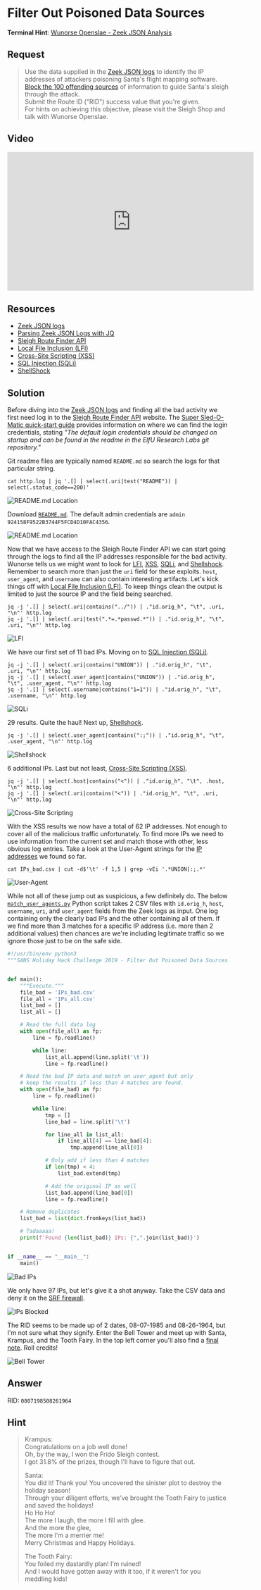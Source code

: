 # Filter Out Poisoned Data Sources
**Terminal Hint**: [Wunorse Openslae - Zeek JSON Analysis](../hints/h12.md)

## Request
> Use the data supplied in the [Zeek JSON logs](https://downloads.elfu.org/http.log.gz) to identify the IP addresses of attackers poisoning Santa's flight mapping software. [Block the 100 offending sources](https://srf.elfu.org/) of information to guide Santa's sleigh through the attack.  
> Submit the Route ID ("RID") success value that you're given.  
> For hints on achieving this objective, please visit the Sleigh Shop and talk with Wunorse Openslae.

## Video
<div class="video-wrapper">
<iframe width="560" height="315" src="https://www.youtube.com/embed/4CS02y-G5zA?start=211" frameborder="0" allow="accelerometer; autoplay; encrypted-media; gyroscope; picture-in-picture" allowfullscreen></iframe>
</div>

## Resources
- [Zeek JSON logs](https://downloads.elfu.org/http.log.gz)
- [Parsing Zeek JSON Logs with JQ](https://pen-testing.sans.org/blog/2019/12/03/parsing-zeek-json-logs-with-jq-2)
- [Sleigh Route Finder API](https://srf.elfu.org/)
- [Local File Inclusion (LFI)](https://www.owasp.org/index.php/Testing_for_Local_File_Inclusion)
- [Cross-Site Scripting (XSS)](https://www.owasp.org/index.php/Cross-site_Scripting_(XSS))
- [SQL Injection (SQLi)](https://www.owasp.org/index.php/SQL_Injection)
- [ShellShock](https://en.wikipedia.org/wiki/Shellshock_(software_bug))

## Solution
Before diving into the [Zeek JSON logs](https://downloads.elfu.org/http.log.gz) and finding all the bad activity we first need log in to the [Sleigh Route Finder API](https://srf.elfu.org/) website. The [Super Sled-O-Matic quick-start guide](../files/ElfUResearchLabsSuperSledOMaticQuickStartGuideV1.2.pdf) provides information on where we can find the login credentials, stating *"The default login credentials should be changed on startup and can be found in the readme in the ElfU Research Labs git repository."*

Git readme files are typically named `README.md` so search the logs for that particular string.

```shell
cat http.log | jq '.[] | select(.uri|test("README")) | select(.status_code==200)'
```

![README.md Location](../img/objectives/o12/o12_1.png)

Download [`README.md`](https://srf.elfu.org/README.md). The default admin credentials are `admin 924158F9522B3744F5FCD4D10FAC4356`.

![README.md Location](../img/objectives/o12/o12_2.png)

Now that we have access to the Sleigh Route Finder API we can start going through the logs to find all the IP addresses responsible for the bad activity. Wunorse tells us we might want to look for [LFI](https://www.owasp.org/index.php/Testing_for_Local_File_Inclusion), [XSS](https://www.owasp.org/index.php/Cross-site_Scripting_(XSS)), [SQLi](https://www.owasp.org/index.php/SQL_Injection), and [Shellshock](https://en.wikipedia.org/wiki/Shellshock_(software_bug)). Remember to search more than just the `uri` field for these exploits. `host`, `user_agent`, and `username` can also contain interesting artifacts. Let's kick things off with [Local File Inclusion (LFI)](https://www.owasp.org/index.php/Testing_for_Local_File_Inclusion). To keep things clean the output is limited to just the source IP and the field being searched.

```shell
jq -j '.[] | select(.uri|contains("../")) | ."id.orig_h", "\t", .uri, "\n"' http.log
jq -j '.[] | select(.uri|test(".*=.*passwd.*")) | ."id.orig_h", "\t", .uri, "\n"' http.log
```

![LFI](../img/objectives/o12/o12_3.png)

We have our first set of 11 bad IPs. Moving on to [SQL Injection (SQLi)](https://www.owasp.org/index.php/SQL_Injection).

```shell
jq -j '.[] | select(.uri|contains("UNION")) | ."id.orig_h", "\t", .uri, "\n"' http.log
jq -j '.[] | select(.user_agent|contains("UNION")) | ."id.orig_h", "\t", .user_agent, "\n"' http.log
jq -j '.[] | select(.username|contains("1=1")) | ."id.orig_h", "\t", .username, "\n"' http.log
```

![SQLi](../img/objectives/o12/o12_4.png)

29 results. Quite the haul! Next up, [Shellshock](https://en.wikipedia.org/wiki/Shellshock_(software_bug)).

```shell
jq -j '.[] | select(.user_agent|contains(":;")) | ."id.orig_h", "\t", .user_agent, "\n"' http.log
```

![Shellshock](../img/objectives/o12/o12_5.png)

6 additional IPs. Last but not least, [Cross-Site Scripting (XSS)](https://www.owasp.org/index.php/Cross-site_Scripting_(XSS)).

```shell
jq -j '.[] | select(.host|contains("<")) | ."id.orig_h", "\t", .host, "\n"' http.log
jq -j '.[] | select(.uri|contains("<")) | ."id.orig_h", "\t", .uri, "\n"' http.log
```

![Cross-Site Scripting](../img/objectives/o12/o12_6.png)

With the XSS results we now have a total of 62 IP addresses. Not enough to cover all of the malicious traffic unfortunately. To find more IPs we need to use information from the current set and match those with other, less obvious log entries. Take a look at the User-Agent strings for the [IP addresses](../files/IPs_bad.csv) we found so far.

```shell
cat IPs_bad.csv | cut -d$'\t' -f 1,5 | grep -vEi '.*UNION|:;.*'
```

![User-Agent](../img/objectives/o12/o12_7.png)

While not all of these jump out as suspicious, a few definitely do. The below [`match_user_agents.py`](/scripts/#match_user_agentspy) Python script takes 2 CSV files with `id.orig_h`, `host`, `username`, `uri`, and `user_agent` fields from the Zeek logs as input. One log containing only the clearly bad IPs and the other containing all of them. If we find more than 3 matches for a specific IP address (i.e. more than 2 additional values) then chances are we're including legitimate traffic so we ignore those just to be on the safe side.

```python
#!/usr/bin/env python3
"""SANS Holiday Hack Challenge 2019 - Filter Out Poisoned Data Sources."""


def main():
    """Execute."""
    file_bad = 'IPs_bad.csv'
    file_all = 'IPs_all.csv'
    list_bad = []
    list_all = []

    # Read the full data log
    with open(file_all) as fp:
        line = fp.readline()

        while line:
            list_all.append(line.split('\t'))
            line = fp.readline()

    # Read the bad IP data and match on user_agent but only
    # keep the results if less than 4 matches are found.
    with open(file_bad) as fp:
        line = fp.readline()

        while line:
            tmp = []
            line_bad = line.split('\t')

            for line_all in list_all:
                if line_all[4] == line_bad[4]:
                    tmp.append(line_all[0])

            # Only add if less than 4 matches
            if len(tmp) < 4:
                list_bad.extend(tmp)

            # Add the original IP as well
            list_bad.append(line_bad[0])
            line = fp.readline()

    # Remove duplicates
    list_bad = list(dict.fromkeys(list_bad))

    # Tadaaaaa!
    print(f'Found {len(list_bad)} IPs: {",".join(list_bad)}')


if __name__ == "__main__":
    main()
```

![Bad IPs](../img/objectives/o12/o12_8.png)

We only have 97 IPs, but let's give it a shot anyway. Take the CSV data and deny it on the [SRF firewall](https://srf.elfu.org/home.html#contact).

![IPs Blocked](../img/objectives/o12/o12_9.png)

The RID seems to be made up of 2 dates, 08-07-1985 and 08-26-1964, but I'm not sure what they signify. Enter the Bell Tower and meet up with Santa, Krampus, and the Tooth Fairy. In the top left corner you'll also find a [final note](../misc/interesting_ui.md#jack-frost-kringlecon-3). Roll credits!

![Bell Tower](../img/objectives/o12/o12_10.png)

## Answer
RID: `0807198508261964` 

## Hint
> Krampus:  
> Congratulations on a job well done!  
> Oh, by the way, I won the Frido Sleigh contest.  
> I got 31.8% of the prizes, though I'll have to figure that out.  
>  
> Santa:  
> You did it! Thank you! You uncovered the sinister plot to destroy the holiday season!  
> Through your diligent efforts, we’ve brought the Tooth Fairy to justice and saved the holidays!  
> Ho Ho Ho!  
> The more I laugh, the more I fill with glee.  
> And the more the glee,  
> The more I'm a merrier me!  
> Merry Christmas and Happy Holidays.  
>  
> The Tooth Fairy:  
> You foiled my dastardly plan! I’m ruined!  
> And I would have gotten away with it too, if it weren't for you meddling kids!
